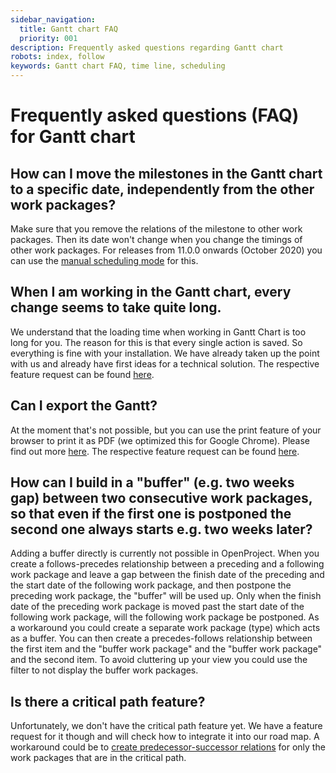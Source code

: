 ```yaml
---
sidebar_navigation:
  title: Gantt chart FAQ
  priority: 001
description: Frequently asked questions regarding Gantt chart
robots: index, follow
keywords: Gantt chart FAQ, time line, scheduling
---
```


# Frequently asked questions (FAQ) for Gantt chart

## How can I move the milestones in the Gantt chart to a specific date, independently from the other work packages?

Make sure that you remove the relations of the milestone to other work packages. Then its date won't change when you change the timings of other work packages. For releases from 11.0.0 onwards (October 2020) you can use the [manual scheduling mode](../scheduling) for this.

## When I am working in the Gantt chart, every change seems to take quite long. 

We understand that the loading time when working in Gantt Chart is too long for you. The reason for this is that every single action is saved. So everything is fine with your installation. We have already taken up the point with us and already have first ideas for a technical solution. The respective feature request can be found [here](https://community.openproject.com/projects/openproject/work_packages/34176/activity). 

## Can I export the Gantt?

At the moment that's not possible, but you can use the print feature of your browser to print it as PDF (we optimized this for Google Chrome). Please find out more [here](../#how-to-print-a-gantt-chart). 
The respective feature request can be found [here](https://community.openproject.com/projects/openproject/work_packages/15444/activity).

## How can I build in a "buffer" (e.g. two weeks gap) between two consecutive work packages, so that even if the first one is postponed the second one always starts e.g. two weeks later?

Adding a buffer directly is currently not possible in OpenProject. When you create a follows-precedes relationship between a preceding and a following work package and leave a gap between the finish date of the preceding and the start date of the following work package, and then postpone the preceding work package, the "buffer" will be used up. Only when the finish date of the preceding work package is moved past the start date of the following work package, will the following work package be postponed.
As a workaround you could create a separate work package (type) which acts as a buffer. You can then create a precedes-follows relationship between the first item and the "buffer work package" and the "buffer work package" and the second item. To avoid cluttering up your view you could use the filter to not display the buffer work packages.

## Is there a critical path feature?

Unfortunately, we don't have the critical path feature yet. We have a feature request for it though and will check how to integrate it into our road map. A workaround could be to [create predecessor-successor relations](../../work-packages/work-package-relations-hierarchies/#work-package-relations) for only the work packages that are in the critical path. 